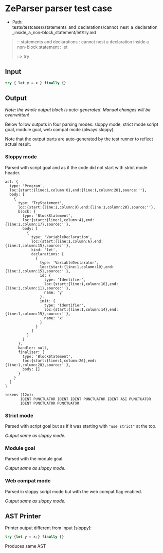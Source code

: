 # ZeParser parser test case

- Path: tests/testcases/statements_and_declarations/cannot_nest_a_declaration_inside_a_non-block_statement/let/try.md

> :: statements and declarations : cannot nest a declaration inside a non-block statement : let
>
> ::> try

## Input

`````js
try { let y = x } finally {}
`````

## Output

_Note: the whole output block is auto-generated. Manual changes will be overwritten!_

Below follow outputs in four parsing modes: sloppy mode, strict mode script goal, module goal, web compat mode (always sloppy).

Note that the output parts are auto-generated by the test runner to reflect actual result.

### Sloppy mode

Parsed with script goal and as if the code did not start with strict mode header.

`````
ast: {
  type: 'Program',
  loc:{start:{line:1,column:0},end:{line:1,column:28},source:''},
  body: [
    {
      type: 'TryStatement',
      loc:{start:{line:1,column:0},end:{line:1,column:28},source:''},
      block: {
        type: 'BlockStatement',
        loc:{start:{line:1,column:4},end:{line:1,column:17},source:''},
        body: [
          {
            type: 'VariableDeclaration',
            loc:{start:{line:1,column:6},end:{line:1,column:15},source:''},
            kind: 'let',
            declarations: [
              {
                type: 'VariableDeclarator',
                loc:{start:{line:1,column:10},end:{line:1,column:15},source:''},
                id: {
                  type: 'Identifier',
                  loc:{start:{line:1,column:10},end:{line:1,column:11},source:''},
                  name: 'y'
                },
                init: {
                  type: 'Identifier',
                  loc:{start:{line:1,column:14},end:{line:1,column:15},source:''},
                  name: 'x'
                }
              }
            ]
          }
        ]
      },
      handler: null,
      finalizer: {
        type: 'BlockStatement',
        loc:{start:{line:1,column:26},end:{line:1,column:28},source:''},
        body: []
      }
    }
  ]
}

tokens (12x):
       IDENT PUNCTUATOR IDENT IDENT PUNCTUATOR IDENT ASI PUNCTUATOR
       IDENT PUNCTUATOR PUNCTUATOR
`````

### Strict mode

Parsed with script goal but as if it was starting with `"use strict"` at the top.

_Output same as sloppy mode._

### Module goal

Parsed with the module goal.

_Output same as sloppy mode._

### Web compat mode

Parsed in sloppy script mode but with the web compat flag enabled.

_Output same as sloppy mode._

## AST Printer

Printer output different from input [sloppy]:

````js
try {let y = x;} finally {}
````

Produces same AST
